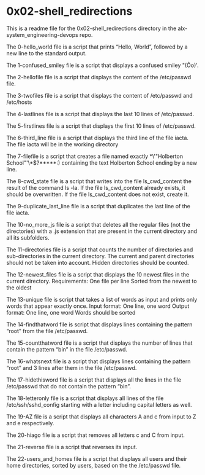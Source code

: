 # 0x02-shell_redirections

This is a readme file for the 0x02-shell_redirections directory in the alx-system_engineering-devops repo.

The 0-hello_world file is a script that prints “Hello, World”, followed by a new line to the standard output.

The 1-confused_smiley file is a script that displays a confused smiley "(Ôo)'.

The 2-hellofile file is a script that displays the content of the /etc/passwd file.

The 3-twofiles file is a script that displays  the content of /etc/passwd and /etc/hosts

The 4-lastlines file is a script that displays the last 10 lines of /etc/passwd.

The 5-firstlines file is a script that displays the first 10 lines of /etc/passwd.

The 6-third_line file is a script that displays the third line of the file iacta. The file iacta will be in the working directory

The 7-filefile is a script that creates a file named exactly \*\\'"Holberton School"\'\\*$\?\*\*\*\*\*:) containing the text Holberton School ending by a new line.

The 8-cwd_state file is a script that writes into the file ls_cwd_content the result of the command ls -la. If the file ls_cwd_content already exists, it should be overwritten. If the file ls_cwd_content does not exist, create it.

The 9-duplicate_last_line file is a script that duplicates the last line of the file iacta.

The 10-no_more_js file is a script that deletes all the regular files (not the directories) with a .js extension that are present in the current directory and all its subfolders.

The 11-directories file is a script that counts the number of directories and sub-directories in the current directory. The current and parent directories should not be taken into account. Hidden directories should be counted.

The 12-newest_files file is a script that displays the 10 newest files in the current directory.
Requirements:
One file per line
Sorted from the newest to the oldest

The 13-unique file is script that takes a list of words as input and prints only words that appear exactly once.
Input format: One line, one word
Output format: One line, one word
Words should be sorted

The 14-findthatword file is script that displays lines containing the pattern “root” from the file /etc/passwd.

The 15-countthatword file is a script that displays the number of lines that contain the pattern “bin” in the file /etc/passwd.

The 16-whatsnext file is a script that displays lines containing the pattern “root” and 3 lines after them in the file /etc/passwd.

The 17-hidethisword file is a script that displays  all the lines in the file /etc/passwd that do not contain the pattern “bin”.

The 18-letteronly file is a script that displays all lines of the file /etc/ssh/sshd_config starting with a letter including capital letters as well.

The 19-AZ file is a script that displays all characters A and c from input to Z and e respectively.

The 20-hiago file is a script that removes all letters c and C from input.

The 21-reverse file is a script that reverses its input.

The 22-users_and_homes file is a script that displays all users and their home directories, sorted by users, based on the the /etc/passwd file.
